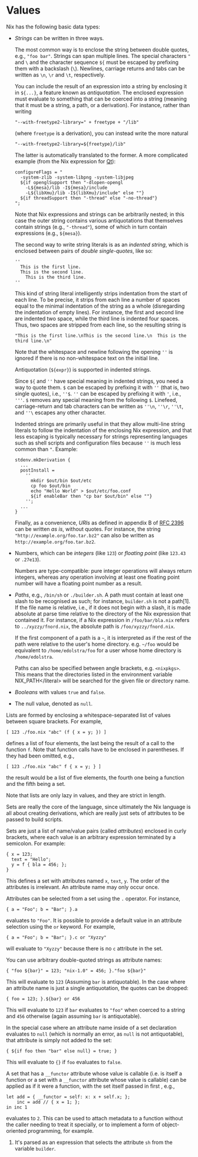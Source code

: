 # Values

Nix has the following basic data types:

  - *Strings* can be written in three ways.
    
    The most common way is to enclose the string between double quotes,
    e.g., `"foo bar"`. Strings can span multiple lines. The special
    characters `"` and `\` and the character sequence `${` must be
    escaped by prefixing them with a backslash (`\`). Newlines, carriage
    returns and tabs can be written as `\n`, `\r` and `\t`,
    respectively.
    
    You can include the result of an expression into a string by
    enclosing it in `${...}`, a feature known as *antiquotation*. The
    enclosed expression must evaluate to something that can be coerced
    into a string (meaning that it must be a string, a path, or a
    derivation). For instance, rather than writing
    
        "--with-freetype2-library=" + freetype + "/lib"
    
    (where `freetype` is a derivation), you can instead write the more
    natural
    
        "--with-freetype2-library=${freetype}/lib"
    
    The latter is automatically translated to the former. A more
    complicated example (from the Nix expression for
    [Qt](http://www.trolltech.com/products/qt)):
    
        configureFlags = "
          -system-zlib -system-libpng -system-libjpeg
          ${if openglSupport then "-dlopen-opengl
            -L${mesa}/lib -I${mesa}/include
            -L${libXmu}/lib -I${libXmu}/include" else ""}
          ${if threadSupport then "-thread" else "-no-thread"}
        ";
    
    Note that Nix expressions and strings can be arbitrarily nested; in
    this case the outer string contains various antiquotations that
    themselves contain strings (e.g., `"-thread"`), some of which in
    turn contain expressions (e.g., `${mesa}`).
    
    The second way to write string literals is as an *indented string*,
    which is enclosed between pairs of *double single-quotes*, like so:
    
        ''
          This is the first line.
          This is the second line.
            This is the third line.
        ''
    
    This kind of string literal intelligently strips indentation from
    the start of each line. To be precise, it strips from each line a
    number of spaces equal to the minimal indentation of the string as a
    whole (disregarding the indentation of empty lines). For instance,
    the first and second line are indented two space, while the third
    line is indented four spaces. Thus, two spaces are stripped from
    each line, so the resulting string is
    
        "This is the first line.\nThis is the second line.\n  This is the third line.\n"
    
    Note that the whitespace and newline following the opening `''` is
    ignored if there is no non-whitespace text on the initial line.
    
    Antiquotation (`${expr}`) is supported in indented strings.
    
    Since `${` and `''` have special meaning in indented strings, you
    need a way to quote them. `$` can be escaped by prefixing it with
    `''` (that is, two single quotes), i.e., `''$`. `''` can be escaped
    by prefixing it with `'`, i.e., `'''`. `$` removes any special
    meaning from the following `$`. Linefeed, carriage-return and tab
    characters can be written as `''\n`, `''\r`, `''\t`, and `''\`
    escapes any other character.
    
    Indented strings are primarily useful in that they allow multi-line
    string literals to follow the indentation of the enclosing Nix
    expression, and that less escaping is typically necessary for
    strings representing languages such as shell scripts and
    configuration files because `''` is much less common than `"`.
    Example:
    
        stdenv.mkDerivation {
          ...
          postInstall =
            ''
              mkdir $out/bin $out/etc
              cp foo $out/bin
              echo "Hello World" > $out/etc/foo.conf
              ${if enableBar then "cp bar $out/bin" else ""}
            '';
          ...
        }
    
    Finally, as a convenience, *URIs* as defined in appendix B of
    [RFC 2396](http://www.ietf.org/rfc/rfc2396.txt) can be written *as
    is*, without quotes. For instance, the string
    `"http://example.org/foo.tar.bz2"` can also be written as
    `http://example.org/foo.tar.bz2`.

  - Numbers, which can be *integers* (like `123`) or *floating point*
    (like `123.43` or `.27e13`).
    
    Numbers are type-compatible: pure integer operations will always
    return integers, whereas any operation involving at least one
    floating point number will have a floating point number as a result.

  - *Paths*, e.g., `/bin/sh` or `./builder.sh`. A path must contain at
    least one slash to be recognised as such; for instance, `builder.sh`
    is not a path\[1\]. If the file name is relative, i.e., if it does
    not begin with a slash, it is made absolute at parse time relative
    to the directory of the Nix expression that contained it. For
    instance, if a Nix expression in `/foo/bar/bla.nix` refers to
    `../xyzzy/fnord.nix`, the absolute path is `/foo/xyzzy/fnord.nix`.
    
    If the first component of a path is a `~`, it is interpreted as if
    the rest of the path were relative to the user's home directory.
    e.g. `~/foo` would be equivalent to `/home/edolstra/foo` for a user
    whose home directory is `/home/edolstra`.
    
    Paths can also be specified between angle brackets, e.g.
    `<nixpkgs>`. This means that the directories listed in the
    environment variable NIX\_PATH\</literal\> will be searched for the
    given file or directory name.

  - *Booleans* with values `true` and `false`.

  - The null value, denoted as `null`.

Lists are formed by enclosing a whitespace-separated list of values
between square brackets. For example,

    [ 123 ./foo.nix "abc" (f { x = y; }) ]

defines a list of four elements, the last being the result of a call to
the function `f`. Note that function calls have to be enclosed in
parentheses. If they had been omitted, e.g.,

    [ 123 ./foo.nix "abc" f { x = y; } ]

the result would be a list of five elements, the fourth one being a
function and the fifth being a set.

Note that lists are only lazy in values, and they are strict in length.

Sets are really the core of the language, since ultimately the Nix
language is all about creating derivations, which are really just sets
of attributes to be passed to build scripts.

Sets are just a list of name/value pairs (called *attributes*) enclosed
in curly brackets, where each value is an arbitrary expression
terminated by a semicolon. For example:

    { x = 123;
      text = "Hello";
      y = f { bla = 456; };
    }

This defines a set with attributes named `x`, `text`, `y`. The order of
the attributes is irrelevant. An attribute name may only occur once.

Attributes can be selected from a set using the `.` operator. For
instance,

    { a = "Foo"; b = "Bar"; }.a

evaluates to `"Foo"`. It is possible to provide a default value in an
attribute selection using the `or` keyword. For example,

    { a = "Foo"; b = "Bar"; }.c or "Xyzzy"

will evaluate to `"Xyzzy"` because there is no `c` attribute in the set.

You can use arbitrary double-quoted strings as attribute names:

    { "foo ${bar}" = 123; "nix-1.0" = 456; }."foo ${bar}"

This will evaluate to `123` (Assuming `bar` is antiquotable). In the
case where an attribute name is just a single antiquotation, the quotes
can be dropped:

    { foo = 123; }.${bar} or 456 

This will evaluate to `123` if `bar` evaluates to `"foo"` when coerced
to a string and `456` otherwise (again assuming `bar` is antiquotable).

In the special case where an attribute name inside of a set declaration
evaluates to `null` (which is normally an error, as `null` is not
antiquotable), that attribute is simply not added to the set:

    { ${if foo then "bar" else null} = true; }

This will evaluate to `{}` if `foo` evaluates to `false`.

A set that has a `__functor` attribute whose value is callable (i.e. is
itself a function or a set with a `__functor` attribute whose value is
callable) can be applied as if it were a function, with the set itself
passed in first , e.g.,

    let add = { __functor = self: x: x + self.x; };
        inc = add // { x = 1; };
    in inc 1

evaluates to `2`. This can be used to attach metadata to a function
without the caller needing to treat it specially, or to implement a form
of object-oriented programming, for example.

1.  It's parsed as an expression that selects the attribute `sh` from
    the variable `builder`.
